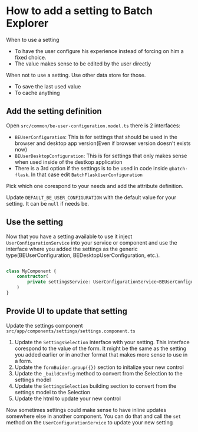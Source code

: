 # How to add a setting to Batch Explorer

When to use a setting

* To have the user configure his experience instead of forcing on him a fixed choice.
* The value makes sense to be edited by the user directly

When not to use a setting. Use other data store for those.

* To save the last used value
* To cache anything

## Add the setting definition

Open `src/common/be-user-configuration.model.ts` there is 2 interfaces:

* `BEUserConfiguration`: This is for settings that should be used in the browser and desktop app version(Even if browser version doesn't exists now)
* `BEUserDesktopConfiguration`: This is for settings that only makes sense when used inside of the destkop application
* There is a 3rd option if the settings is to be used in code inside `@batch-flask`. In that case edit `BatchFlaskUserConfiguration`

Pick which one corespond to your needs and add the attribute definition.

Update `DEFAULT_BE_USER_CONFIGURATION` with the default value for your setting. It can be `null` if needs be.

## Use the setting

Now that you have a setting available to use it inject `UserConfigurationService` into your service or component and use the interface where you added the settings as the generic type(BEUserConfiguration, BEDesktopUserConfiguration, etc.).

```ts

class MyComponent {
    constructor(
        private settingsService: UserConfigurationService<BEUserConfiguration>,
    )
}
```

## Provide UI to update that setting

Update the settings component `src/app/components/settings/settings.component.ts`

1. Update the `SettingsSelection` interface with your setting. This interface corespond to the value of the form. It might be the same as the setting you added earlier or in another format that makes more sense to use in a form.
2. Update the `formBuider.group({})` section to initalize your new control
3. Update the `_buildConfig` method to convert from the Selection to the settings model
4. Update the `SettingsSelection` building section to convert from the settings model to the Selection
5. Update the html to update your new control

Now sometimes settings could make sense to have inline updates somewhere else in another component. You can do that and call the `set` method on the `UserConfigurationService` to update your new setting
